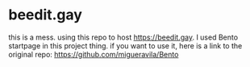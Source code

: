 # beedit.gay

this is a mess.
using this repo to host https://beedit.gay.
I used Bento startpage in this project thing. if you want to use it, here is a link to the original repo: https://github.com/migueravila/Bento
